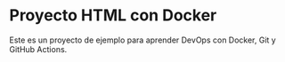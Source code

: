 # Proyecto HTML con Docker

Este es un proyecto de ejemplo para aprender DevOps con Docker, Git y GitHub Actions.